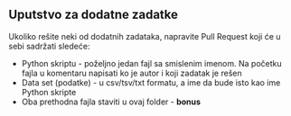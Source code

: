 ﻿## Uputstvo za dodatne zadatke

Ukoliko rešite neki od dodatnih zadataka, napravite Pull Request koji će u sebi sadržati sledeće:

* Python skriptu - poželjno jedan fajl sa smislenim imenom.
Na početku fajla u komentaru napisati ko je autor i koji zadatak je rešen
* Data set (podatke) - u csv/tsv/txt formatu, a ime da bude isto kao ime Python skripte
* Oba prethodna fajla staviti u ovaj folder - **bonus**

